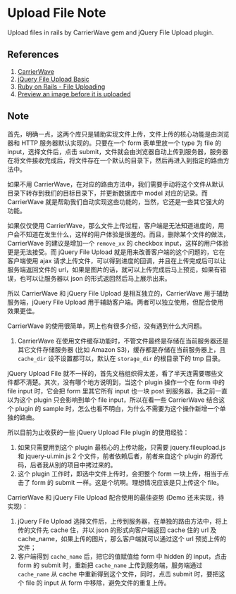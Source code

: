 # Upload File Note

Upload files in rails by CarrierWave gem and jQuery File Upload plugin.

## References

1. [CarrierWave](https://github.com/carrierwaveuploader/carrierwave)
1. [jQuery File Upload Basic](https://github.com/blueimp/jQuery-File-Upload/wiki/Basic-plugin)
1. [Ruby on Rails - File Uploading](https://www.tutorialspoint.com/ruby-on-rails/rails-file-uploading.htm)
1. [Preview an image before it is uploaded](http://stackoverflow.com/questions/4459379/preview-an-image-before-it-is-uploaded)

## Note

首先，明确一点，这两个库只是辅助实现文件上传，文件上传的核心功能是由浏览器和 HTTP 服务器默认实现的。只要在一个 form 表单里放一个 type 为 file 的 input，选择文件后，点击 submit，文件就会由浏览器自动上传到服务器，服务器在将文件接收完成后，将文件存在一个默认的目录下，然后再进入到指定的路由方法中。

如果不用 CarrierWave，在对应的路由方法中，我们需要手动将这个文件从默认目录下转存到我们的目标目录下，并更新数据库中 model 对应的记录。而 CarrierWave 就是帮助我们自动实现这些功能的，当然，它还是一些其它强大的功能。

如果仅仅使用 CarrierWave，那么文件上传过程，客户端是无法知道进度的，用户会不知道在发生什么，这样的用户体验是很差的。而且，删除某个文件的做法，CarrierWave 的建议是增加一个 `remove_xx` 的 checkbox input，这样的用户体验更是无法接受。而 jQuery File Upload 就是用来改善客户端的这个问题的，它在客户端使用 ajax 请求上传文件，可以得到进度的回调，并且在上传完成后可以让服务端返回文件的 url，如果是图片的话，就可以上传完成后马上预览，如果有错误，也可以让服务器以 json 的形式返回然后马上展示出来。

所以 CarrierWave 和 jQuery File Upload 是相互独立的，CarrierWave 用于辅助服务端，jQuery File Upload 用于辅助客户端。两者可以独立使用，但配合使用效果更佳。

CarrierWave 的使用很简单，网上也有很多介绍，没有遇到什么大问题。

1. CarrierWave 在使用文件缓存功能时，不管文件最终是存储在当前服务器还是其它文件存储服务器 (比如 Amazon S3)，缓存都是存储在当前服务器上，且 `cache_dir` 设不设置都可以，默认在 `storage_dir` 的根目录下的 tmp 目录。

jQuery Upload File 就不一样的，首先文档组织得太差，看了半天连需要哪些文件都不清楚。其次，没有哪个地方说明到，当这个 plugin 操作一个在 form 中的 file input 时，它会把 form 里其它所有 input 也一块 post 到服务器，我之前一直以为这个 plugin 只会影响到单个 file input，所以在看一些 CarrierWave 结合这个 plugin 的 sample 时，怎么也看不明白，为什么不需要为这个操作新增一个单独的路由。

所以目前为止收获的一些 jQuery Upload File plugin 的使用经验：

1. 如果只需要用到这个 plugin 最核心的上传功能，只需要 jquery.fileupload.js 和 jquery-ui.min.js 2 个文件，前者依赖后者，前者来自这个 plugin 的源代码，后者我从别的项目中拷过来的。
1. 这个 plugin 工作时，即选中文件上传时，会把整个 form 一块上传，相当于点击了 form 的 submit 一样。这是个坑啊。理想情况应该是只上传这个 file。

CarrierWave 和 jQuery File Upload 配合使用的最佳姿势 (Demo 还未实现，待实现)：

1. jQuery File Upload 选择文件后，上传到服务器，在单独的路由方法中，将上传的文件先 cache 住，并以 json 的形式向客户端返回 cache 住的 url 及 cache_name，如果上传的图片，那么客户端就可以通过这个 url 预览上传的文件；
1. 客户端得到 `cache_name` 后，把它的值赋值给 form 中 hidden 的 input，点击 form 的 submit 时，重新把 `cache_name` 上传到服务端，服务端通过 `cache_name` 从 cache 中重新得到这个文件，同时，点击 submit 时，要把这个 file 的 input 从 form 中移除，避免文件的重复上传。
